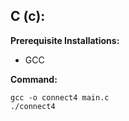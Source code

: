 ## C (c):
**Prerequisite Installations:** 
- GCC

**Command:**
```
gcc -o connect4 main.c
./connect4
```
